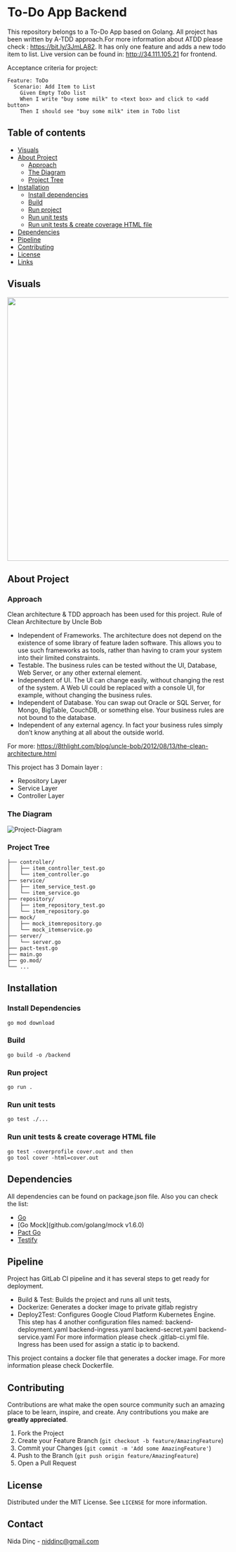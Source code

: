 # To-Do App Backend

This repository belongs to a To-Do App based on Golang. All project has been written by A-TDD approach.For more information about ATDD please check : https://bit.ly/3JmLA82. It has only one feature and  adds a new todo item to list. Live version can be found in: http://34.111.105.21 for frontend. 

Acceptance criteria for project:

```gherkin
Feature: ToDo
  Scenario: Add Item to List
    Given Empty ToDo list
    When I write "buy some milk" to <text box> and click to <add button>
    Then I should see "buy some milk" item in ToDo list
```

## Table of contents

- [Visuals](#visuals)
- [About Project](#about-project)
    - [Approach](#approach)
    - [The Diagram](#the-diagram)
    - [Project Tree](#project-tree)
- [Installation](#installation)
    - [Install dependencies](#install-dependencies)
    - [Build](#build)
    - [Run project](#run-project)
    - [Run unit tests](#run-unit-tests)  
    - [Run unit tests & create coverage HTML file](#run-unit-tests-&-create-coverage-html)
- [Dependencies](#dependencies)
- [Pipeline](#pipeline)
- [Contributing](#contributing)
- [License](#license)
- [Links](#links)

## Visuals

<img src="https://media.giphy.com/media/1dVaBaeKC4FgozwVpG/giphy.gif" width="600"  />

## About Project  

### Approach

Clean architecture & TDD approach has been used for this project. Rule of Clean Architecture by Uncle Bob

- Independent of Frameworks. The architecture does not depend on the existence of some library of feature laden software. This allows you to use such frameworks as tools, rather than having to cram your system into their limited constraints.
- Testable. The business rules can be tested without the UI, Database, Web Server, or any other external element.
- Independent of UI. The UI can change easily, without changing the rest of the system. A Web UI could be replaced with a console UI, for example, without changing the business rules.
- Independent of Database. You can swap out Oracle or SQL Server, for Mongo, BigTable, CouchDB, or something else. Your business rules are not bound to the database.
- Independent of any external agency. In fact your business rules simply don’t know anything at all about the outside world.

For more: https://8thlight.com/blog/uncle-bob/2012/08/13/the-clean-architecture.html

This project has 3 Domain layer :

- Repository Layer
- Service Layer
- Controller Layer

### The Diagram 

![Project-Diagram](/uploads/2805056c7b7f12da342334034ec2b3d7/Adsız-2022-02-28-2121-2.png)

### Project Tree

```
├── controller/
│   ├── item_controller_test.go
│   └── item_controller.go
├── service/
│   ├── item_service_test.go
│   └── item_service.go
├── repository/
│   ├── item_repository_test.go
│   └── item_repository.go
├── mock/
│   ├── mock_itemrepository.go
│   └── mock_itemservice.go
├── server/
│   └── server.go
├── pact-test.go
├── main.go
├── go.mod/
└── ...
```

## Installation

### Install Dependencies

```
go mod download
```

### Build

```
go build -o /backend
```

### Run project

```
go run .
```

### Run unit tests

```
go test ./...
```

### Run unit tests & create coverage HTML file

```
go test -coverprofile cover.out and then
go tool cover -html=cover.out
```

## Dependencies

All dependencies can be found on package.json file. Also you can check the list:

- [Go](https://github.com/golang/go)
- [Go Mock](github.com/golang/mock v1.6.0)
- [Pact Go](github.com/pact-foundation/pact-go)
- [Testify](github.com/stretchr/testify) 

## Pipeline

Project has GitLab CI pipeline and it has several steps to get ready for deployment. 
- Build & Test: Builds the project and runs all unit tests,
- Dockerize: Generates a docker image to private gitlab registry
- Deploy2Test: Configures Google Cloud Platform Kubernetes Engine. This step has 4 another configuration files named: 
  backend-deployment.yaml
  backend-ingress.yaml
  backend-secret.yaml
  backend-service.yaml
For more information please check .gitlab-ci.yml file.
Ingress has been used for assign a static ip to backend. 

This project contains a docker file that generates a docker image. For more information please check Dockerfile.

## Contributing

Contributions are what make the open source community such an amazing place to be learn, inspire, and create. Any contributions you make are **greatly appreciated**.

1. Fork the Project
2. Create your Feature Branch (`git checkout -b feature/AmazingFeature`)
3. Commit your Changes (`git commit -m 'Add some AmazingFeature'`)
4. Push to the Branch (`git push origin feature/AmazingFeature`)
5. Open a Pull Request

## License

Distributed under the MIT License. See `LICENSE` for more information.

## Contact

Nida Dinç - niddinc@gmail.com
  

  
